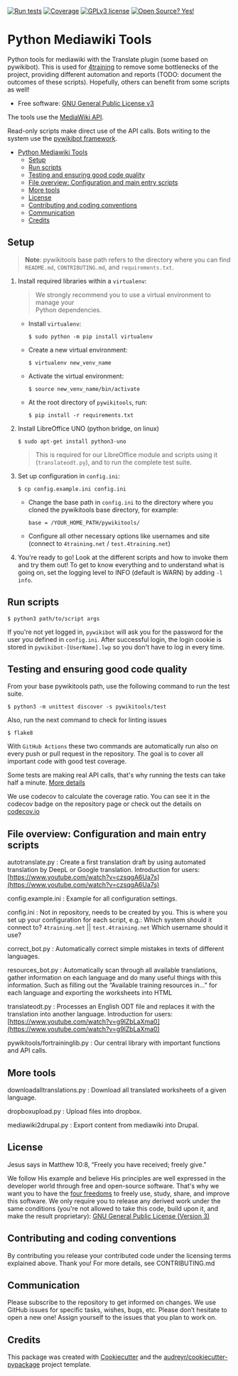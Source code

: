 [![Run tests](https://github.com/4training/pywikitools/actions/workflows/main.yml/badge.svg)](https://github.com/4training/pywikitools/actions/workflows/main.yml)
[![Coverage](https://codecov.io/gh/4training/pywikitools/branch/main/graph/badge.svg)](https://codecov.io/gh/4training/pywikitools)
[![GPLv3 license](https://img.shields.io/badge/License-GPLv3-blue.svg)](http://perso.crans.org/besson/LICENSE.html)
[![Open Source? Yes!](https://badgen.net/badge/Open%20Source%20%3F/Yes%21/blue?icon=github)](https://github.com/Naereen/badges/)

# Python Mediawiki Tools

Python tools for mediawiki with the Translate plugin (some based on pywikibot).
This is used for [4training](https://www.4training.net) to remove some
bottlenecks of the project, providing different automation and reports (TODO:
document the outcomes of these scripts). Hopefully, others can benefit from some
scripts as well!

* Free
  software: [GNU General Public License v3](https://www.gnu.org/licenses/gpl-3.0.en.html)

The tools use the [MediaWiki API](https://www.4training.net/mediawiki/api.php).

Read-only scripts make direct use of the API calls. Bots writing to the system
use the [pywikibot framework](https://www.mediawiki.org/wiki/Manual:Pywikibot).

<!-- TOC -->
* [Python Mediawiki Tools](#python-mediawiki-tools)
  * [Setup](#setup)
  * [Run scripts](#run-scripts)
  * [Testing and ensuring good code quality](#testing-and-ensuring-good-code-quality)
  * [File overview: Configuration and main entry scripts](#file-overview-configuration-and-main-entry-scripts)
  * [More tools](#more-tools)
  * [License](#license)
  * [Contributing and coding conventions](#contributing-and-coding-conventions)
  * [Communication](#communication)
  * [Credits](#credits)
<!-- TOC -->

## Setup

> **Note**: pywikitools base path refers to the directory where you can find
> `README.md`, `CONTRIBUTING.md`, and `requirements.txt`.

1. Install required libraries within a `virtualenv`:

    > We strongly recommend you to use a virtual environment to manage your  
      Python dependencies.

    * Install `virtualenv`:

       ```shell
       $ sudo python -m pip install virtualenv
       ```

    * Create a new virtual environment:

       ```shell
       $ virtualenv new_venv_name
       ```

    * Activate the virtual environment:

       ```shell
       $ source new_venv_name/bin/activate
       ```

    * At the root directory of `pywikitools`, run:

       ```shell
       $ pip install -r requirements.txt
       ```

2. Install LibreOffice UNO (python bridge, on linux)
   ```shell
   $ sudo apt-get install python3-uno
   ``` 
   > This is required for our LibreOffice module and scripts using it
   > (`translateodt.py`), and to run the complete test suite.

3. Set up configuration in `config.ini`:
   ```shell
   $ cp config.example.ini config.ini
   ```
    * Change the base path in `config.ini` to the directory where you cloned the
      pywikitools base directory, for example:
      ```config
      base = /YOUR_HOME_PATH/pywikitools/
      ```
    * Configure all other necessary options like usernames and site (connect to
      `4training.net` / `test.4training.net`)

4. You're ready to go! Look at the different scripts and how to invoke them and
   try them out! To get to know everything and to understand what is going on,
   set the logging level to INFO (default is WARN) by adding `-l info`.

## Run scripts

```shell
$ python3 path/to/script args
```

If you're not yet logged in, `pywikibot` will ask you for the password for the
user you defined in `config.ini`. After successful login, the login cookie is
stored in `pywikibot-[UserName].lwp` so you don't have to log in every time.

## Testing and ensuring good code quality

From your base pywikitools path, use the following command to run the test
suite.

```shell
$ python3 -m unittest discover -s pywikitools/test
``` 

Also, run the next command to check for linting issues

```shell
$ flake8
```

With `GitHub Actions` these two commands are automatically run also on every
push or pull request in the repository. The goal is to cover all important code
with good test coverage.

Some tests are making real API calls, that's why running the tests can
take half a
minute. [More details](https://www.holydevelopers.net/python-setting-up-automatic-testing-with-github-actions)

We use codecov to calculate the coverage ratio. You can see it in the codecov
badge on the repository page or check out the details
on [codecov.io](https://app.codecov.io/gh/4training/pywikitools)

## File overview: Configuration and main entry scripts

autotranslate.py
: Create a first translation draft by using automated translation by DeepL or
Google translation.
Introduction for
users: [https://www.youtube.com/watch?v=czsqgA6Ua7s](https://www.youtube.com/watch?v=czsqgA6Ua7s)

config.example.ini
: Example for all configuration settings.

config.ini
: Not in repository, needs to be created by you.
This is where you set up your configuration for each script, e.g.:
Which system should it connect to? `4training.net` || `test.4training.net`
Which username should it use?

correct_bot.py
: Automatically correct simple mistakes in texts of different languages.

resources_bot.py
: Automatically scan through all available translations, gather information on
each language and do many useful things with this information.
Such as filling out the “Available training resources in...”
for each language and exporting the worksheets into HTML

translateodt.py
: Processes an English ODT file and replaces it with the translation into
another language.
Introduction for
users: [https://www.youtube.com/watch?v=g9lZbLaXma0](https://www.youtube.com/watch?v=g9lZbLaXma0)

pywikitools/fortraininglib.py
: Our central library with important functions and API calls.

## More tools

downloadalltranslations.py
: Download all translated worksheets of a given language.

dropboxupload.py
: Upload files into dropbox.

mediawiki2drupal.py
: Export content from mediawiki into Drupal.

## License

Jesus says in Matthew 10:8, “Freely you have received; freely give.”

We follow His example and believe His principles are well expressed in the
developer world through free and open-source software. That's why we want you to
have the [four freedoms](https://fsfe.org/freesoftware/) to freely use, study,
share, and improve this software. We only require you to release any derived
work under the same conditions (you're not allowed to take this code, build upon
it, and make the result
proprietary): [GNU General Public License (Version 3)](https://www.gnu.org/licenses/gpl-3.0.en.html)

## Contributing and coding conventions

By contributing you release your contributed code under the licensing terms
explained above. Thank you!
For more details, see CONTRIBUTING.md

## Communication

Please subscribe to the repository to get informed on changes. We use GitHub
issues for specific tasks, wishes, bugs, etc. Please don’t hesitate to open
a new one! Assign yourself to the issues that you plan to work on.

## Credits

This package was created
with [Cookiecutter](https://github.com/audreyr/cookiecutter) and
the [audreyr/cookiecutter-pypackage](https://github.com/audreyr/cookiecutter-pypackage)
project template.